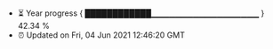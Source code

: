 - ⏳ Year progress { ████████████▁▁▁▁▁▁▁▁▁▁▁▁▁▁▁▁▁▁ } 42.34 %
- ⏰ Updated on Fri, 04 Jun 2021 12:46:20 GMT


